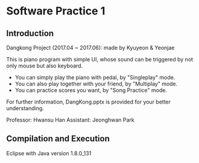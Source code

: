 # Software Practice 1

## Introduction
Dangkong Project (2017.04 ~ 2017.06): made by Kyuyeon & Yeonjae

This is piano program with simple UI, whose sound can be triggered by not only mouse but also keyboard.
- You can simply play the piano with pedal, by "Singleplay" mode.
- You can also play together with your friend, by "Multiplay" mode.
- You can practice scores you want, by "Song Practice" mode.

For further information, DangKong.pptx is provided for your better understanding.

Professor: Hwansu Han
Assistant: Jeonghwan Park

## Compilation and Execution
Eclipse with Java version 1.8.0_131
